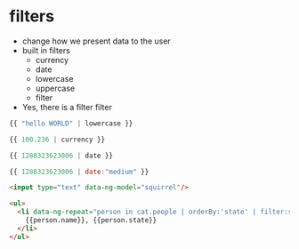 # filters
* change how we present data to the user
* built in filters
  * currency
  * date
  * lowercase
  * uppercase
  * filter
* Yes, there is a filter filter

```javascript
{{ "hello WORLD" | lowercase }}

{{ 100.236 | currency }}

{{ 1288323623006 | date }}

{{ 1288323623006 | date:"medium" }}
```


```html
<input type="text" data-ng-model="squirrel"/>

<ul>
  <li data-ng-repeat="person in cat.people | orderBy:'state' | filter:squirrel">
    {{person.name}}, {{person.state}}
  </li>
</ul>
```
